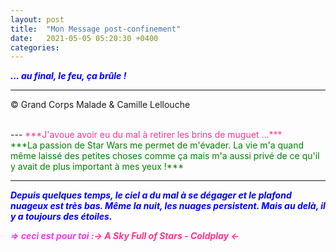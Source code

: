 ```yaml
---
layout: post
title:  "Mon Message post-confinement"
date:   2021-05-05 05:20:30 +0400
categories: 
---
```



<span style="color: blue">***... au final, le feu, ça brûle !***</span>
<br/>


---
&copy;  Grand Corps Malade & Camille Lellouche

<br>
---
<span style="color: #ff3396">***J'avoue avoir eu du mal à retirer les brins de muguet ...***</span>


<br>
<span style="color: green">***La passion de Star Wars me permet de m'évader. La vie m'a quand même laissé des petites choses comme ça mais m'a aussi privé de ce qu'il y avait de plus important à mes yeux !***</span>



<br>

---
<span style="color: blue">***Depuis quelques temps, le ciel a du mal à se dégager et le plafond nuageux est très bas. Même la nuit, les nuages persistent. Mais au delà, il y a toujours des étoiles.***</span>

<span style="color: #ff33f9">***=> ceci est pour toi :***</span><span style="color: #ff338d">***-> A Sky Full of Stars - Coldplay <-***</span>
  